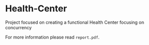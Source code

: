 # Health-Center
Project focused on creating a functional Health Center focusing on concurrency

For more information please read ``report.pdf``.
